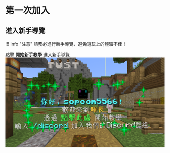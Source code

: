 # 第一次加入

## 進入新手導覽
!!! info "注意"
    請務必進行新手導覽，避免遊玩上的體驗不佳！

點擊 **開始新手教學** 進入新手導覽
![圖片](assets/first-join/welcome.png)